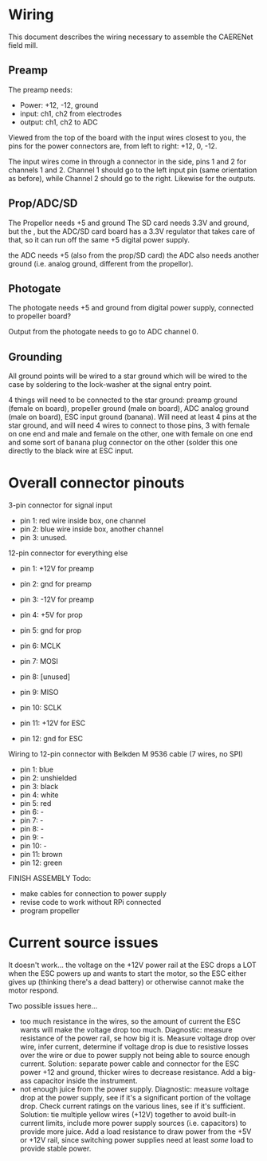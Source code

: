 Wiring
======

This document describes the wiring necessary to assemble the CAERENet field mill.

Preamp
------

The preamp needs:
- Power: +12, -12, ground
- input: ch1, ch2 from electrodes
- output: ch1, ch2 to ADC

Viewed from the top of the board with the input wires closest to you, the pins for the power connectors are, from left to right: +12, 0, -12.

The input wires come in through a connector in the side, pins 1 and 2 for channels 1 and 2.  Channel 1 should go to the left input pin (same orientation as before), while Channel 2 should go to the right.  Likewise for the outputs.

Prop/ADC/SD
-----------

The Propellor needs +5 and ground
The SD card needs 3.3V and ground, but the , but the ADC/SD card board has a 3.3V regulator that takes care of that, so it can run off the same +5 digital power supply.

the ADC needs +5 (also from the prop/SD card)
the ADC also needs another ground (i.e. analog ground, different from the propellor).

Photogate
---------

The photogate needs +5 and ground from digital power supply, connected to propeller board?

Output from the photogate needs to go to ADC channel 0.

Grounding
---------

All ground points will be wired to a star ground which will be wired to the case by soldering to the lock-washer at the signal entry point.

4 things will need to be connected to the star ground: preamp ground (female on board), propeller ground (male on board), ADC analog ground (male on board), ESC input ground (banana).  Will need at least 4 pins at the star ground, and will need 4 wires to connect to those pins, 3 with female on one end and male and female on the other, one with female on one end and some sort of banana plug connector on the other (solder this one directly to the black wire at ESC input.


Overall connector pinouts
=================
3-pin connector for signal input
- pin 1: red wire inside box, one channel
- pin 2: blue wire inside box, another channel
- pin 3: unused.

12-pin connector for everything else
- pin 1: +12V for preamp
- pin 2: gnd for preamp
- pin 3: -12V for preamp

- pin 4: +5V for prop
- pin 5: gnd for prop

- pin 6: MCLK
- pin 7: MOSI
- pin 8: [unused]
- pin 9: MISO
- pin 10: SCLK

- pin 11: +12V for ESC
- pin 12: gnd for ESC

Wiring to 12-pin connector with Belkden M 9536 cable (7 wires, no SPI)
- pin 1: blue
- pin 2: unshielded
- pin 3: black
- pin 4: white
- pin 5: red
- pin 6: -
- pin 7: -
- pin 8: -
- pin 9: -
- pin 10: -
- pin 11: brown
- pin 12: green


FINISH ASSEMBLY Todo:
- make cables for connection to power supply
- revise code to work without RPi connected
- program propeller

Current source issues
=====================
It doesn't work...  the voltage on the +12V power rail at the ESC drops a LOT when the ESC powers up and wants to start the motor, so the ESC either gives up (thinking there's a dead battery) or otherwise cannot make the motor respond.

Two possible issues here...
- too much resistance in the wires, so the amount of current the ESC wants will make the voltage drop too much.  Diagnostic: measure resistance of the power rail, se how big it is.  Measure voltage drop over wire, infer current, determine if voltage drop is due to resistive losses over the wire or due to power supply not being able to source enough current.  Solution: separate power cable and connector for the ESC power +12 and ground, thicker wires to decrease resistance.  Add a big-ass capacitor inside the instrument.
- not enough juice from the power supply.  Diagnostic: measure voltage drop at the power supply, see if it's a significant portion of the voltage drop.  Check current ratings on the various lines, see if it's sufficient.  Solution: tie multiple yellow wires (+12V) together to avoid built-in current limits, include more power supply sources (i.e. capacitors) to provide more juice.  Add a load resistance to draw power from the +5V or +12V rail, since switching power supplies need at least _some_ load to provide stable power.  
